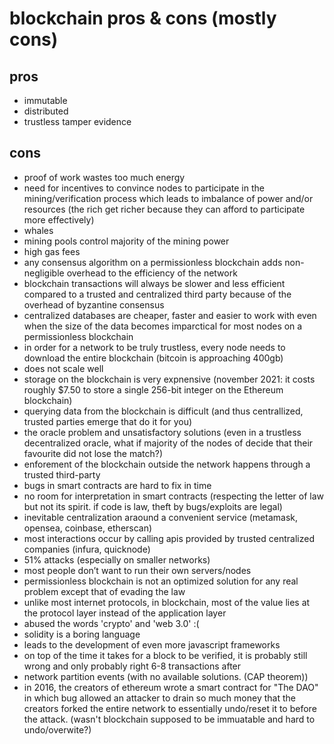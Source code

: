 # blockchain pros & cons (mostly cons)

## pros
- immutable
- distributed
- trustless tamper evidence

## cons
- proof of work wastes too much energy
- need for incentives to convince nodes to participate in the mining/verification process which leads to imbalance of power and/or resources (the rich get richer because they can afford to participate more effectively)
- whales
- mining pools control majority of the mining power
- high gas fees
- any consensus algorithm on a permissionless blockchain adds non-negligible overhead to the efficiency of the network
- blockchain transactions will always be slower and less efficient compared to a trusted and centralized third party because of the overhead of byzantine consensus
- centralized databases are cheaper, faster and easier to work with even when the size of the data becomes imparctical for most nodes on a permissionless blockchain
- in order for a network to be truly trustless, every node needs to download the entire blockchain (bitcoin is approaching 400gb)
- does not scale well
- storage on the blockchain is very expnensive (november 2021: it costs roughly $7.50 to store a single 256-bit integer on the Ethereum blockchain)
- querying data from the blockchain is difficult (and thus centrallized, trusted parties emerge that do it for you)
- the oracle problem and unsatisfactory solutions (even in a trustless decentralized oracle, what if majority of the nodes of decide that their favourite did not lose the match?)
- enforement of the blockchain outside the network happens through a trusted third-party
- bugs in smart contracts are hard to fix in time
- no room for interpretation in smart contracts (respecting the letter of law but not its spirit. if code is law, theft by bugs/exploits are legal)
- inevitable centralization araound a convenient service (metamask, opensea, coinbase, etherscan)
- most interactions occur by calling apis provided by trusted centralized companies (infura, quicknode)
- 51% attacks (especially on smaller networks)
- most people don’t want to run their own servers/nodes
- permissionless blockchain is not an optimized solution for any real problem except that of evading the law
- unlike most internet protocols, in blockchain, most of the value lies at the protocol layer instead of the application layer
- abused the words 'crypto' and 'web 3.0' :(
- solidity is a boring language
- leads to the development of even more javascript frameworks
- on top of the time it takes for a block to be verified, it is probably still wrong and only probably right 6-8 transactions after
- network partition events (with no available solutions. (CAP theorem))
- in 2016, the creators of ethereum wrote a smart contract for "The DAO" in which bug allowed an attacker to drain so much money that the creators forked the entire network to essentially undo/reset it to before the attack. (wasn't blockchain supposed to be immuatable and hard to undo/overwite?)
